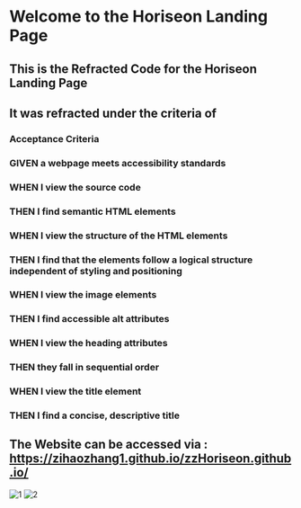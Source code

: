 # Welcome to the Horiseon Landing Page

## This is the Refracted Code for the Horiseon Landing Page
## It was refracted under the criteria of 
### Acceptance Criteria
### GIVEN a webpage meets accessibility standards
### WHEN I view the source code
### THEN I find semantic HTML elements
### WHEN I view the structure of the HTML elements
### THEN I find that the elements follow a logical structure independent of styling and positioning
### WHEN I view the image elements
### THEN I find accessible alt attributes
### WHEN I view the heading attributes
### THEN they fall in sequential order
### WHEN I view the title element
### THEN I find a concise, descriptive title


## The Website can be accessed via : https://zihaozhang1.github.io/zzHoriseon.github.io/
![1](https://user-images.githubusercontent.com/72529794/96390820-61da8c00-1184-11eb-9d8d-13a8c84ab455.png)
![2](https://user-images.githubusercontent.com/72529794/96390822-62732280-1184-11eb-81ba-c10cc66893a1.png)
